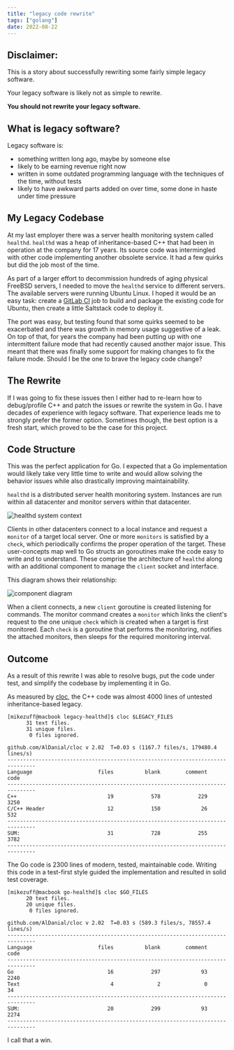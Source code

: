 ```yaml
---
title: "legacy code rewrite"
tags: ["golang"]
date: 2022-08-22
---
```


## Disclaimer:

This is a story about successfully rewriting some fairly simple legacy software.

Your legacy software is likely not as simple to rewrite.

**You should not rewrite your legacy software.**

## What is legacy software?

Legacy software is:
- something written long ago, maybe by someone else
- likely to be earning revenue right now
- written in some outdated programming language with the techniques of the time, without tests
- likely to have awkward parts added on over time, some done in haste under time pressure

## My Legacy Codebase

At my last employer there was a server health monitoring system called `healthd`.
`healthd` was a heap of inheritance-based C++ that had been in operation at the company for 17 years.
Its source code was intermingled with other code implementing another obsolete service.
It had a few quirks but did the job most of the time.

As part of a larger effort to decommission hundreds of aging physical FreeBSD servers, I needed to move the `healthd` service to different servers.
The available servers were running Ubuntu Linux.
I hoped it would be an easy task: create a [GitLab CI](https://docs.gitlab.com/ee/ci/) job to build and package the existing code for Ubuntu, then create a little Saltstack code to deploy it.

The port was easy, but testing found that some quirks seemed to be exacerbated and there was growth in memory usage suggestive of a leak.
On top of that, for years the company had been putting up with one intermittent failure mode that had recently caused another major issue.
This meant that there was finally some support for making changes to fix the failure mode.
Should I be the one to brave the legacy code change?

## The Rewrite

If I was going to fix these issues then I either had to re-learn how to debug/profile C++ and patch the issues or rewrite the system in Go.
I have decades of experience with legacy software.
That experience leads me to strongly prefer the former option.
Sometimes though, the best option is a fresh start, which proved to be the case for this project.

## Code Structure

This was the perfect application for Go.
I expected that a Go implementation would likely take very little time to write and would allow solving the behavior issues while also drastically improving maintainability.

`healthd` is a distributed server health monitoring system.
Instances are run within all datacenter and monitor servers within that datacenter.

![healthd system context](/images/healthd-context.drawio.png)

Clients in other datacenters connect to a local instance and request a `monitor` of a target local server.
One or more `monitors` is satisfied by a `check`, which periodically confirms the proper operation of the target.
These user-concepts map well to Go structs an goroutines make the code easy to write and to understand.
These comprise the architecture of `healthd` along with an additional component to manage the `client` socket and interface.

This diagram shows their relationship:

![component diagram](/images/healthd-components.drawio.png)

When a client connects, a new `client` goroutine is created listening for commands.
The monitor command creates a `monitor` which links the client's request to the one unique `check` which is created when a target is first monitored.
Each `check` is a goroutine that performs the monitoring, notifies the attached monitors, then sleeps for the required monitoring interval.


## Outcome

As a result of this rewrite I was able to resolve bugs, put the code under test, and simplify the codebase by implementing it in Go.

As measured by [cloc](https://github.com/AlDanial/cloc), the C++ code was almost 4000 lines of untested inheritance-based legacy.

```
[mikezuff@macbook legacy-healthd]$ cloc $LEGACY_FILES
      31 text files.
      31 unique files.
       0 files ignored.

github.com/AlDanial/cloc v 2.02  T=0.03 s (1167.7 files/s, 179480.4 lines/s)
-------------------------------------------------------------------------------
Language                     files          blank        comment           code
-------------------------------------------------------------------------------
C++                             19            578            229           3250
C/C++ Header                    12            150             26            532
-------------------------------------------------------------------------------
SUM:                            31            728            255           3782
-------------------------------------------------------------------------------
```

The Go code is 2300 lines of modern, tested, maintainable code.
Writing this code in a test-first style guided the implementation and resulted in solid test coverage.

```
[mikezuff@macbook go-healthd]$ cloc $GO_FILES
      20 text files.
      20 unique files.
       0 files ignored.

github.com/AlDanial/cloc v 2.02  T=0.03 s (589.3 files/s, 78557.4 lines/s)
-------------------------------------------------------------------------------
Language                     files          blank        comment           code
-------------------------------------------------------------------------------
Go                              16            297             93           2240
Text                             4              2              0             34
-------------------------------------------------------------------------------
SUM:                            20            299             93           2274
-------------------------------------------------------------------------------
```

I call that a win.
